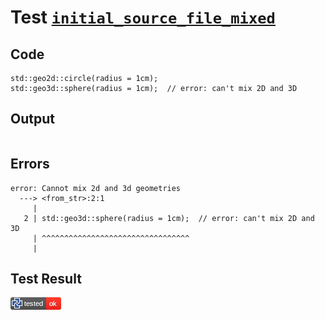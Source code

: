 # Test [`initial_source_file_mixed`](/doc/structure/source_files.md#L41)

## Code

```µcad
std::geo2d::circle(radius = 1cm);
std::geo3d::sphere(radius = 1cm);  // error: can't mix 2D and 3D

```

## Output

```,plain
```

## Errors

```,plain
error: Cannot mix 2d and 3d geometries
  ---> <from_str>:2:1
     |
   2 | std::geo3d::sphere(radius = 1cm);  // error: can't mix 2D and 3D
     | ^^^^^^^^^^^^^^^^^^^^^^^^^^^^^^^^^
     |
```

## Test Result

![FAILED AS EXPECTED](/doc/structure/.test/initial_source_file_mixed.png)
